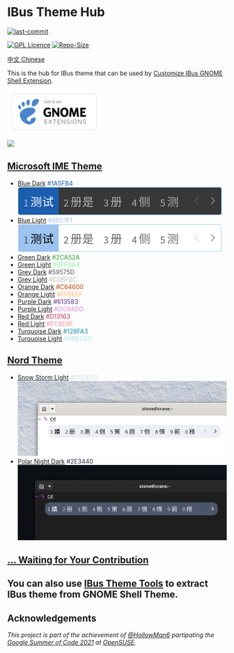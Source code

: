 # IBus Theme Hub

[![last-commit](https://img.shields.io/github/last-commit/openSUSE/IBus-Theme-Hub)](https://github.com/openSUSE/IBus-Theme-Hub/graphs/commit-activity)

[![GPL Licence](https://img.shields.io/badge/license-GPL-blue)](https://opensource.org/licenses/GPL-3.0/)
[![Repo-Size](https://img.shields.io/github/repo-size/openSUSE/IBus-Theme-Hub.svg)](https://github.com/openSUSE/IBus-Theme-Hub/archive/main.zip)

[中文 Chinese](README_CN.md)

This is the hub for IBus theme that can be used by [Customize IBus GNOME Shell Extension](https://github.com/openSUSE/Customize-IBus).

[<img src="https://raw.githubusercontent.com/andyholmes/gnome-shell-extensions-badge/master/get-it-on-ego.svg?sanitize=true" alt="Get it on GNOME Extensions" height="100" align="middle">][ego]

![](https://github.com/openSUSE/Customize-IBus/raw/main/img/demo-en.png)

## [Microsoft IME Theme](仿微软Microsoft)
- [Blue Dark](仿微软Microsoft/Blue-Dark-科技蓝-深色-1A5FB4.css) <font color=#1A5FB4>#1A5FB4</font>
![](仿微软Microsoft/img/eg-dark.png)
- [Blue Light](仿微软Microsoft/Blue-Light-科技蓝-浅色-99C1F1.css) <font color=#99C1F1>#99C1F1</font>
![](仿微软Microsoft/img/eg-light.png)
- [Green Dark](仿微软Microsoft/Green-Dark-薄荷绿-深色-2CA52A.css) <font color=#2CA52A>#2CA52A</font>
- [Green Light](仿微软Microsoft/Green-Light-薄荷绿-浅色-8FF0A4.css) <font color=#8FF0A4>#8FF0A4</font>
- [Grey Dark](仿微软Microsoft/Grey-Dark-混沌灰-深色-59575D.css) <font color=#59575D>#59575D</font>
- [Grey Light](仿微软Microsoft/Grey-Light-混沌灰-浅色-C0BFBC.css) <font color=#C0BFBC>#C0BFBC</font>
- [Orange Dark](仿微软Microsoft/Orange-Dark-热带橙-深色-C64600.css) <font color=#C64600>#C64600</font>
- [Orange Light](仿微软Microsoft/Orange-Light-热带橙-浅色-FFBE6F.css) <font color=#FFBE6F>#FFBE6F</font>
- [Purple Dark](仿微软Microsoft/Purple-Dark-木槿紫-深色-613583.css) <font color=#613583>#613583</font>
- [Purple Light](仿微软Microsoft/Purple-Light-木槿紫-浅色-DC8ADD.css) <font color=#DC8ADD>#DC8ADD</font>
- [Red Dark](仿微软Microsoft/Red-Dark-玫瑰红-深色-D13163.css) <font color=#D13163>#D13163</font>
- [Red Light](仿微软Microsoft/Red-Light-玫瑰红-浅色-FC8E9F.css) <font color=#FC8E9F>#FC8E9F</font>
- [Turquoise Dark](仿微软Microsoft/Turquoise-Dark-水鸭青-深色-128FA3.css) <font color=#128FA3>#128FA3</font>
- [Turquoise Light](仿微软Microsoft/Turquoise-Light-水鸭青-浅色-ABECED.css) <font color=#ABECED>#ABECED</font>

## [Nord Theme](nord-theme)
- [Snow Storm Light](nord-theme/snow-storm-light.css) <font color=#d8dee9>#D8DEE9</font>
![](nord-theme/img/snow-storm-light.png)
- [Polar Night Dark](nord-theme/polar-night-dark.css) <font color=#2e3440>#2E3440</font>
![](nord-theme/img/polar-night-dark.png)

## [... Waiting for Your Contribution](https://github.com/openSUSE/IBus-Theme-Hub/issues/1)

## You can also use [IBus Theme Tools](https://github.com/openSUSE/IBus-Theme-Tools) to extract IBus theme from GNOME Shell Theme.

## Acknowledgements

_This project is part of the achievement of [@HollowMan6](https://github.com/HollowMan6) partipating the [Google Summer of Code 2021](https://summerofcode.withgoogle.com/projects/#5505085183885312) at [OpenSUSE](https://github.com/openSUSE/mentoring/issues/158)._

[ego]: https://extensions.gnome.org/extension/4112/IBus-Theme-Hub/
